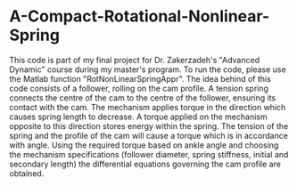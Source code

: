 # A-Compact-Rotational-Nonlinear-Spring
This code is part of my final project for Dr. Zakerzadeh's "Advanced Dynamic" course during my master's program.
To run the code, please use the Matlab function "RotNonLinearSpringAppr". The idea behind of this code consists of a follower, rolling on the cam profile.
A tension spring connects the centre of the cam to the centre of the follower, ensuring its contact with the cam. The mechanism applies torque in the direction which causes spring length to decrease.
A torque applied on the mechanism opposite to this direction stores energy within the spring. The tension of the spring and the profile of the cam will cause a torque which is in accordance with angle.
Using the required torque based on ankle angle and choosing the mechanism specifications (follower diameter, spring stiffness, initial and secondary length) the differential equations governing the cam profile are obtained.
